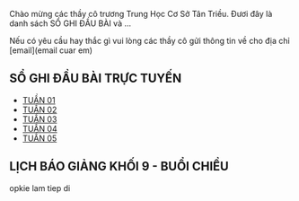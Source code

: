 Chào mừng các thầy cô trương Trung Học Cơ Sở Tân Triều. Đươi đây là danh sách SỔ GHI ĐẦU BÀI và ...

Nếu có yêu cầu hay thắc gì vui lòng các thầy cô gửi thông tin về cho địa chỉ [email](email cuar em)

## SỔ GHI ĐẦU BÀI TRỰC TUYẾN
- [TUẦN 01](https://docs.google.com/spreadsheets/d/1eJeb10n3GBN45Txf4hHSMGp4kZKr0kajc7e8ioPpsng/edit?usp=sharing)
- [TUẦN 02](https://docs.google.com/spreadsheets/d/1wJbYc_iRMmv9e-g2y5nPBSyf9ifIInFN1GKXJaFmNY4/edit?usp=sharing)
- [TUẦN 03](https://docs.google.com/spreadsheets/d/1eJV4mwOh0yOAzf_aq5JmcOCmoiKGWwkFQr7KFvL41qM/edit?usp=sharing)
- [TUẦN 04](https://docs.google.com/spreadsheets/d/175qd32dMiBtXohs9_9Ug5EidkJkUwf14B4Dr1SZh-5c/edit?usp=sharing)
- [TUẦN 05](https://docs.google.com/spreadsheets/d/1J04pIMQYFAW5E8w7yRBtMTkJQhOdh0vfKN7aIfVif4w/edit?usp=sharing)

## LỊCH BÁO GIẢNG KHỐI 9 - BUỔI CHIỀU

opkie lam tiep di




<script src="http://code.jquery.com/jquery-1.4.2.min.js"></script> <script> var x = document.getElementsByClassName("site-footer-credits"); setTimeout(() => { x[0].remove(); }, 10); </script>
